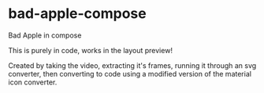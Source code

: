 # bad-apple-compose
Bad Apple in compose

This is purely in code, works in the layout preview!

Created by taking the video, extracting it's frames, running it through an svg converter, then converting to code using a modified version of the material icon converter.
